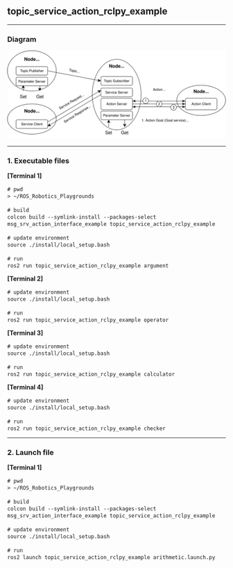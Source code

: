 ## topic_service_action_rclpy_example

----
### Diagram

<img src = "./data/topic_service_action.svg">

----
### 1. Executable files

**[Terminal 1]**
```
# pwd
> ~/ROS_Robotics_Playgrounds

# build
colcon build --symlink-install --packages-select msg_srv_action_interface_example topic_service_action_rclpy_example

# update environment
source ./install/local_setup.bash

# run 
ros2 run topic_service_action_rclpy_example argument
```

**[Terminal 2]**
```
# update environment
source ./install/local_setup.bash 

# run 
ros2 run topic_service_action_rclpy_example operator
```

**[Terminal 3]**
```
# update environment
source ./install/local_setup.bash 

# run 
ros2 run topic_service_action_rclpy_example calculator
```

**[Terminal 4]**
```
# update environment
source ./install/local_setup.bash 

# run 
ros2 run topic_service_action_rclpy_example checker
```

---- 

### 2. Launch file

**[Terminal 1]**
```
# pwd
> ~/ROS_Robotics_Playgrounds

# build
colcon build --symlink-install --packages-select msg_srv_action_interface_example topic_service_action_rclpy_example

# update environment
source ./install/local_setup.bash 

# run 
ros2 launch topic_service_action_rclpy_example arithmetic.launch.py
```

